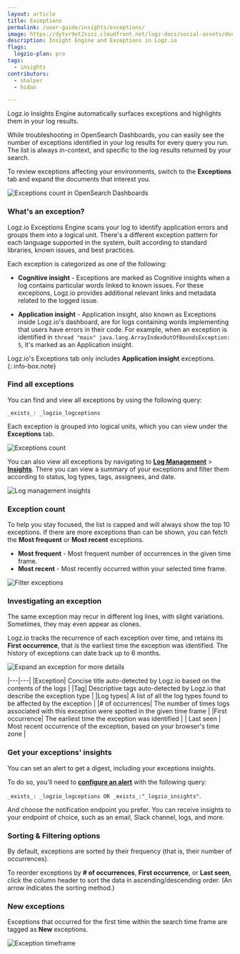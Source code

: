 ```yaml
---
layout: article
title: Exceptions
permalink: /user-guide/insights/exceptions/
image: https://dytvr9ot2sszz.cloudfront.net/logz-docs/social-assets/docs-social.jpg
description: Insight Engine and Exceptions in Logz.io
flags:
  logzio-plan: pro
tags:
  - insights
contributors:
  - shalper
  - hidan

---
```



Logz.io Insights Engine automatically surfaces exceptions and highlights them in your log results.

While troubleshooting in OpenSearch Dashboards, you can easily see the number of exceptions identified in your log results for every query you run. The list is always in-context, and specific to the log results returned by your search.

To review exceptions affecting your environments, switch to the **Exceptions** tab and expand the documents that interest you.

![Exceptions count in OpenSearch Dashboards](https://dytvr9ot2sszz.cloudfront.net/logz-docs/osd-discover/exceptions-tab.png)

### What's an exception?

Logz.io Exceptions Engine scans your log to identify application errors and groups them into a logical unit. There's a different exception pattern for each language supported in the system, built according to standard libraries, known issues, and best practices.

Each exception is categorized as one of the following:

* **Cognitive insight** - Exceptions are marked as Cognitive insights when a log contains particular words linked to known issues. For these exceptions, Logz.io provides additional relevant links and metadata related to the logged issue.


* **Application insight** - Application insight, also known as Exceptions inside Logz.io's dashboard, are for logs containing words implementing that users have errors in their code. For example, when an exception is identified in `thread "main" java.lang.ArrayIndexOutOfBoundsException: 5`, it's marked as an Application insight.


Logz.io's Exceptions tab only includes **Application insight** exceptions. 
{:.info-box.note}

### Find all exceptions

You can find and view all exceptions by using the following query:

`_exists_: _logzio_logceptions`

Each exception is grouped into logical units, which you can view under the **Exceptions** tab.

![Exceptions count](https://dytvr9ot2sszz.cloudfront.net/logz-docs/osd-discover/all-exceptions-query.png)

You can also view all exceptions by navigating to **[Log Management](https://app.logz.io/#/dashboard/kibana)** > **[Insights](https://app.logz.io/#/dashboard/insights)**. There you can view a summary of your exceptions and filter them according to status, log types, tags, assignees, and date. 

![Log management insights](https://dytvr9ot2sszz.cloudfront.net/logz-docs/kibana-discover/logs-insights-exceptions.gif)

### Exception count
To help you stay focused, the list is capped and will always show the top 10 exceptions.
If there are more exceptions than can be shown, you can fetch the **Most frequent** or **Most recent** exceptions.

* **Most frequent** - Most frequent number of occurrences in the given time frame.
* **Most recent** - Most recently occurred within your selected time frame.

![Filter exceptions](https://dytvr9ot2sszz.cloudfront.net/logz-docs/osd-discover/top-exceptions_aug2022.png)

### Investigating an exception

The same exception may recur in different log lines, with slight variations. Sometimes, they may even appear as clones.

Logz.io tracks the recurrence of each exception over time, and retains its **First occurrence**, that is the earliest time the exception was identified. The history of exceptions can date back up to 6 months.

![Expand an exception for more details](https://dytvr9ot2sszz.cloudfront.net/logz-docs/osd-discover/exception-overview.png)

|---|---|
|Exception| Concise title auto-detected by Logz.io based on the contents of the logs |
|Tag| Descriptive tags auto-detected by Logz.io that describe the exception type |
|Log types| A list of all the log types found to be affected by the exception |
|# of occurrences| The number of times logs associated with this exception were spotted in the given time frame |
|First occurrence| The earliest time the exception was identified |
| Last seen | Most recent occurrence of the exception, based on your browser's time zone |


### Get your exceptions' insights

You can set an alert to get a digest, including your exceptions insights.

To do so, you'll need to [**configure an alert**](/user-guide/alerts/configure-an-alert.html) with the following query:

`_exists_: _logzio_logceptions OR _exists_:"_logzio_insights"`.

And choose the notification endpoint you prefer. You can receive insights to your endpoint of choice, such as an email, Slack channel, logs, and more.

### Sorting & Filtering options

By default, exceptions are sorted by their frequency (that is, their number of occurrences).

To reorder exceptions by **# of occurrences**, **First occurrence**, or **Last seen**, click the column header to sort the data in ascending/descending order. (An arrow indicates the sorting method.)

### New exceptions

Exceptions that occurred for the first time within the search time frame are tagged as **New** exceptions.

![Exception timeframe](https://dytvr9ot2sszz.cloudfront.net/logz-docs/osd-discover/first-seen-exception.png)
